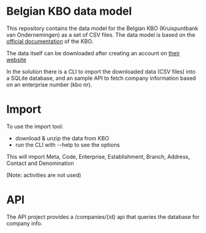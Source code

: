 # Belgian KBO data model

This repository contains the data model for the Belgian KBO 
(Kruispuntbank van Ondernemingen) as a set of CSV files. 
The data model is based on the 
[official documentation](https://economie.fgov.be/sites/default/files/Files/Entreprises/KBO/Cookbook-KBO-Open-Data.pdf) 
of the KBO.

The data itself can be downloaded after creating an account on 
[their website](https://kbopub.economie.fgov.be/kbo-open-data/login)

In the solution there is a CLI to import the downloaded data (CSV files) into a SQLite database, and an sample API to fetch company information based on an enterprise number (kbo nr).

# Import

To use the import tool:

* download & unzip the data from KBO
* run the CLI with --help to see the options

This will import Meta, Code, Enterprise, Establishment, Branch, Address, Contact and Denomination

(Note: activities are not used)

# API

The API project provides a /companies/{id} api that queries the database for company info.
